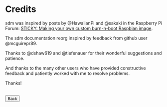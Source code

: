 # Credits

sdm was inspired by posts by @HawaiianPi and @sakaki in the Raspberry Pi Forum: [STICKY: Making your own custom burn-n-boot Raspbian image](https://www.raspberrypi.org/forums/viewtopic.php?f=63&t=231762).

The sdm documentation reorg inspired by feedback from github user @mcguirepr89.

Thanks to @dshaw619 and @tiefenauer for their wonderful suggestions and patience.

And thanks to the many other users who have provided constructive feedback and patiently worked with me to resolve problems.

Thanks!

<br>
<form>
<input type="button" value="Back" onclick="history.back()">
</form>
